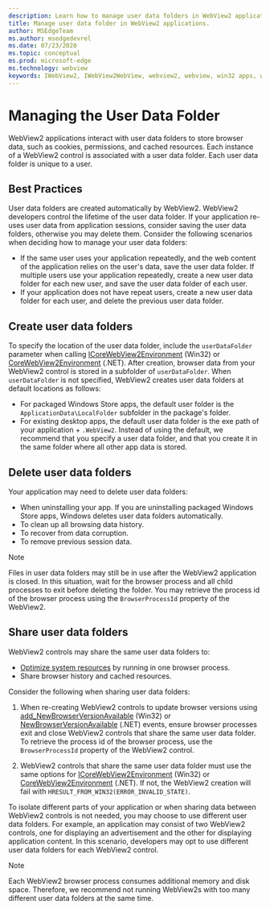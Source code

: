 ```yaml
---
description: Learn how to manage user data folders in WebView2 applications
title: Manage user data folder in WebView2 applications.
author: MSEdgeTeam
ms.author: msedgedevrel
ms.date: 07/23/2020
ms.topic: conceptual
ms.prod: microsoft-edge
ms.technology: webview
keywords: IWebView2, IWebView2WebView, webview2, webview, win32 apps, win32, edge, ICoreWebView2, ICoreWebView2Host, browser control, edge html, user data folder
---
```


# Managing the User Data Folder  

WebView2 applications interact with user data folders to store browser data, such as cookies, permissions, and cached resources.  Each instance of a WebView2 control is associated with a user data folder.  Each user data folder is unique to a user.  

## Best Practices  

User data folders are created automatically by WebView2.  WebView2 developers control the lifetime of the user data folder.  If your application re-uses user data from application sessions, consider saving the user data folders, otherwise you may delete them.  Consider the following scenarios when deciding how to manage your user data folders:  

*   If the same user uses your application repeatedly, and the web content of the application relies on the user's data, save the user data folder.  If multiple users use your application repeatedly, create a new user data folder for each new user, and save the user data folder of each user.
*   If your application does not have repeat users, create a new user data folder for each user, and delete the previous user data folder.  

## Create user data folders  

To specify the location of the user data folder, include the `userDataFolder` parameter when calling [ICoreWebView2Environment](../reference/win32/0-9-538/icorewebview2environment.md) \(Win32\) or [CoreWebView2Environment](../reference/dotnet/0-9-538/microsoft-web-webview2-core-corewebview2environment.md) \(.NET\).  After creation, browser data from your WebView2 control is stored in a subfolder of `userDataFolder`.  When `userDataFolder` is not specified, WebView2 creates user data folders at default locations as follows:  

*   For packaged Windows Store apps, the default user folder is the `ApplicationData\LocalFolder` subfolder in the package's  folder.  
*   For existing desktop apps, the default user data folder is the exe path of your application + `.WebView2`.  Instead of using the default, we recommend that you specify a user data folder, and that you create it in the same folder where all other app data is stored.  

## Delete user data folders  

Your application may need to delete user data folders:  

*   When uninstalling your app.  If you are uninstalling packaged Windows Store apps, Windows deletes user data folders automatically.  
*   To clean up all browsing data history.  
*   To recover from data corruption.  
*   To remove previous session data.  

> [!NOTE]
> Files in user data folders may still be in use after the WebView2 application is closed.  In this situation, wait for the browser process and all child processes to exit before deleting the folder.  You may retrieve the process id of the browser process using the `BrowserProcessId` property of the WebView2.  

## Share user data folders  

WebView2 controls may share the same user data folders to:  

*   [Optimize system resources](../concepts/process-model.md) by running in one browser process.  
*   Share browser history and cached resources.  

Consider the following when sharing user data folders:  

1.  When re-creating WebView2 controls to update browser versions using [add_NewBrowserVersionAvailable](../reference/win32/0-9-538/icorewebview2environment.md#add_newbrowserversionavailable) \(Win32\) or [NewBrowserVersionAvailable](../reference/dotnet/0-9-538/microsoft-web-webview2-core-corewebview2environment.md#newbrowserversionavailable) \(.NET\) events, ensure browser processes exit and close WebView2 controls that share the same user data folder.  To retrieve the process id of the browser process, use the `BrowserProcessId` property of the WebView2 control.  

2.  WebView2 controls that share the same user data folder must use the same options for [ICoreWebView2Environment](../reference/win32/0-9-538/icorewebview2environment.md) \(Win32\) or [CoreWebView2Environment](../reference/dotnet/0-9-538/microsoft-web-webview2-core-corewebview2environment.md) \(.NET\).  If not, the WebView2 creation will fail with `HRESULT_FROM_WIN32(ERROR_INVALID_STATE)`.  

To isolate different parts of your application or when sharing data between WebView2 controls is not needed, you may choose to use different user data folders.  For example, an application may consist of two WebView2 controls, one for displaying an advertisement and the other for displaying application content.  In this scenario, developers may opt to use different user data folders for each WebView2 control.  

> [!NOTE]
> Each WebView2 browser process consumes additional memory and disk space.  Therefore, we recommend not running WebView2s with too many different user data folders at the same time.  
